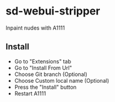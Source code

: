 # sd-webui-stripper
Inpaint nudes with A1111

## Install
 - Go to "Extensions" tab
 - Go to "Install From Url"
 - Choose Git branch (Optional)
 - Choose Custom local name (Optional)
 - Press the "Install" button
 - Restart A1111
